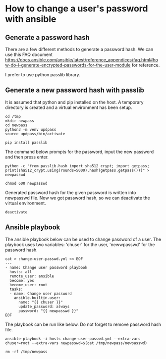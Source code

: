 # How to change a user's password with ansible

## Generate a password hash
There are a few different methods to generate a password hash. We can use this FAQ document https://docs.ansible.com/ansible/latest/reference_appendices/faq.html#how-do-i-generate-encrypted-passwords-for-the-user-module for reference.

I prefer to use python passlib library.

## Generate a new password hash with passlib
It is assumed that python and pip installed on the host. A temporary directory is created and a virtual environment has been setup.

```
cd /tmp
mkdir newpass
cd newpass
python3 -m venv updpass
source updpass/bin/activate

pip install passlib
```

The command below prompts for the password, input the new password and then press enter.

```
python -c "from passlib.hash import sha512_crypt; import getpass; print(sha512_crypt.using(rounds=5000).hash(getpass.getpass()))" > newpasswd

chmod 600 newpasswd
```
Generated password hash for the given password is written into newpasswd file. Now we got password hash, so we can deactivate the virtual environment.

```
deactivate
```

## Ansible playbook
The ansible playbook below can be used to change password of a user. The playbook uses two variables: 'chuser' for the user, 'newwpasswd' for the password hash.

```
cat > change-user-passwd.yml << EOF
---
- name: Change user password playbook
  hosts: all
  remote_user: ansible
  become: yes
  become_user: root
  tasks:
  - name: Change user password
    ansible.builtin.user:
      name: "{{ chuser }}"
      update_password: always
      password: "{{ newpasswd }}"
EOF
```

The playbook can be run like below. Do not forget to remove password hash file.

```
ansible-playbook -i hosts change-user-passwd.yml --extra-vars chuser=root --extra-vars newpasswd=$(cat /tmp/newpass/newpasswd)

rm -rf /tmp/newpass
```

